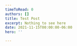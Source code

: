 ```yaml
---
timeToRead: 0
authors: []
title: Test Post
excerpt: Nothing to see here
date: 2021-11-15T00:00:00-06:00
hero: ''

---
```


